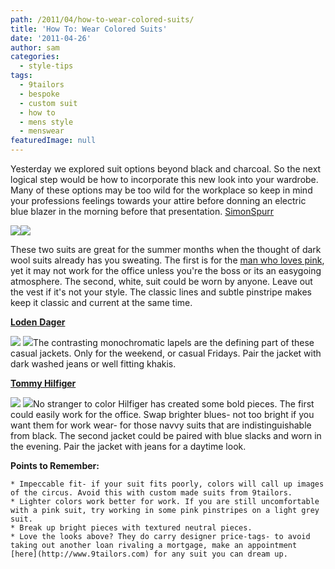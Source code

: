 ```yaml
---
path: /2011/04/how-to-wear-colored-suits/
title: 'How To: Wear Colored Suits'
date: '2011-04-26'
author: sam
categories:
  - style-tips
tags:
  - 9tailors
  - bespoke
  - custom suit
  - how to
  - mens style
  - menswear
featuredImage: null
---
```

Yesterday we explored suit options beyond black and charcoal. So the next logical step would be how to incorporate this new look into your wardrobe. Many of these options may be too wild for the workplace so keep in mind your professions feelings towards your attire before donning an electric blue blazer in the morning before that presentation.
[SimonSpurr](http://www.spurr.tv/simonspurr) 

[![](http://1.bp.blogspot.com/-hF1T6MiqzKQ/TbbaXWA3FwI/AAAAAAAAAQg/I_8277Yc8LU/s320/00140m.jpg)](http://1.bp.blogspot.com/-hF1T6MiqzKQ/TbbaXWA3FwI/AAAAAAAAAQg/I_8277Yc8LU/s1600/00140m.jpg)[![](http://4.bp.blogspot.com/-3Q89sEMSpOI/Tbbana6eeHI/AAAAAAAAARA/LUYqguXq9Kw/s320/00400m.jpg)](http://4.bp.blogspot.com/-3Q89sEMSpOI/Tbbana6eeHI/AAAAAAAAARA/LUYqguXq9Kw/s1600/00400m.jpg)

These two suits are great for the summer months when the thought of dark wool suits already has you sweating. The first is for the [man who loves pink](http://2011/02/pink-dress-shirt.html), yet it may not work for the office unless you're the boss or its an easygoing atmosphere. The second, white, suit could be worn by anyone. Leave out the vest if it's not your style. The classic lines and subtle pinstripe makes keep it classic and current at the same time.

[**Loden** **Dager**](http://lodendager.portableshops.com/)

[![](http://1.bp.blogspot.com/-dQFKRKmB7l8/TbbanJxEFtI/AAAAAAAAAQ4/vzd1Ocpm4_c/s320/00210m.jpg)](http://1.bp.blogspot.com/-dQFKRKmB7l8/TbbanJxEFtI/AAAAAAAAAQ4/vzd1Ocpm4_c/s1600/00210m.jpg)
[![](http://2.bp.blogspot.com/-0NtePhsaK_k/TbbaXlAfceI/AAAAAAAAAQw/7X46DVciJMs/s320/00190m.jpg)](http://2.bp.blogspot.com/-0NtePhsaK_k/TbbaXlAfceI/AAAAAAAAAQw/7X46DVciJMs/s1600/00190m.jpg)The contrasting monochromatic lapels are the defining part of these casual jackets. Only for the weekend, or casual Fridays. Pair the jacket with dark washed jeans or well fitting khakis. [](http://3.bp.blogspot.com/-JAfRyTPht4c/TbbaXkYsMpI/AAAAAAAAAQo/NyUlLDBosvM/s1600/00180m.jpg) 

[**Tommy Hilfiger**](http://usa.tommy.com/tommy/)

[![](http://3.bp.blogspot.com/-b1nODmdc408/TbbaXLw6fFI/AAAAAAAAAQQ/XDt1jR7jzj4/s320/00080m.jpg)](http://3.bp.blogspot.com/-b1nODmdc408/TbbaXLw6fFI/AAAAAAAAAQQ/XDt1jR7jzj4/s1600/00080m.jpg)
[![](http://3.bp.blogspot.com/-gCWOLjaLWq8/Tbban-U_iBI/AAAAAAAAARI/n-Q5nL8xbsY/s320/00300m.jpg)](http://3.bp.blogspot.com/-gCWOLjaLWq8/Tbban-U_iBI/AAAAAAAAARI/n-Q5nL8xbsY/s1600/00300m.jpg)No stranger to color Hilfiger has created some bold pieces. The first could easily work for the office. Swap brighter blues- not too bright if you want them for work wear- for those navvy suits that are indistinguishable from black. The second jacket could be paired with blue slacks and worn in the evening. Pair the jacket with jeans for a daytime look.

**Points to Remember:**

	* Impeccable fit- if your suit fits poorly, colors will call up images of the circus. Avoid this with custom made suits from 9tailors.
	* Lighter colors work better for work. If you are still uncomfortable with a pink suit, try working in some pink pinstripes on a light grey suit.
	* Break up bright pieces with textured neutral pieces.
	* Love the looks above? They do carry designer price-tags- to avoid taking out another loan rivaling a mortgage, make an appointment [here](http://www.9tailors.com) for any suit you can dream up.